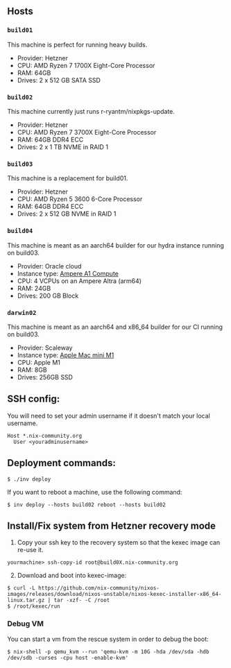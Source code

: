 ## Hosts

### `build01`

This machine is perfect for running heavy builds.

- Provider: Hetzner
- CPU: AMD Ryzen 7 1700X Eight-Core Processor
- RAM: 64GB
- Drives: 2 x 512 GB SATA SSD

### `build02`

This machine currently just runs r-ryantm/nixpkgs-update.

- Provider: Hetzner
- CPU: AMD Ryzen 7 3700X Eight-Core Processor
- RAM: 64GB DDR4 ECC
- Drives: 2 x 1 TB NVME in RAID 1

### `build03`

This machine is a replacement for build01.

- Provider: Hetzner
- CPU: AMD Ryzen 5 3600 6-Core Processor
- RAM: 64GB DDR4 ECC
- Drives: 2 x 512 GB NVME in RAID 1

### `build04`

This machine is meant as an aarch64 builder for our hydra instance running on build03.

- Provider: Oracle cloud
- Instance type: [Ampere A1 Compute](https://www.oracle.com/cloud/compute/arm/)
- CPU: 4 VCPUs on an Ampere Altra (arm64)
- RAM: 24GB
- Drives: 200 GB Block

### `darwin02`

This machine is meant as an aarch64 and x86_64 builder for our CI running on build03.

- Provider: Scaleway
- Instance type: [Apple Mac mini M1](https://www.scaleway.com/en/hello-m1/)
- CPU: Apple M1
- RAM: 8GB
- Drives: 256GB SSD

## SSH config:

You will need to set your admin username if it doesn't match your local username.

```
Host *.nix-community.org
  User <youradminusername>
```

## Deployment commands:

```console
$ ./inv deploy
```

If you want to reboot a machine, use the following command:

```console
$ inv deploy --hosts build02 reboot --hosts build02
```

## Install/Fix system from Hetzner recovery mode

1. Copy your ssh key to the recovery system so that the kexec image can re-use it.

```console
yourmachine> ssh-copy-id root@build0X.nix-community.org
```

2. Download and boot into kexec-image:

```console
$ curl -L https://github.com/nix-community/nixos-images/releases/download/nixos-unstable/nixos-kexec-installer-x86_64-linux.tar.gz | tar -xzf- -C /root
$ /root/kexec/run
```

### Debug VM

You can start a vm from the rescue system in order to debug the boot:

```console
$ nix-shell -p qemu_kvm --run 'qemu-kvm -m 10G -hda /dev/sda -hdb /dev/sdb -curses -cpu host -enable-kvm'
```
